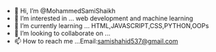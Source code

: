 - 👋 Hi, I’m @MohammedSamiShaikh
- 👀 I’m interested in ... web development and machine learning
- 🌱 I’m currently learning ... HTML,JAVASCRIPT,CSS,PYTHON,OOPs
- 💞️ I’m looking to collaborate on ...
- 📫 How to reach me ...Email:samishahid537@gmail.com

<!---
MohammedSamiShaikh/MohammedSamiShaikh is a ✨ special ✨ repository because its `README.md` (this file) appears on your GitHub profile.
You can click the Preview link to take a look at your changes.
--->
